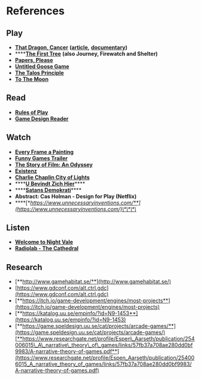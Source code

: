 # References

## Play

* [**That Dragon, Cancer**](http://www.thatdragoncancer.com/) **\(**[**article**](https://www.wired.com/2016/01/that-dragon-cancer/)**,** [**documentary**](http://www.thankyouforplayingfilm.com/)**\)**
* \*\*\*\*[**The First Tree**](https://store.steampowered.com/app/555150/The_First_Tree/) **\(also Journey, Firewatch and Shelter\)**
* [**Papers, Please**](https://papersplea.se/)
* [**Untitled Goose Game**](https://goose.game/)
* [**The Talos Principle**](https://store.steampowered.com/app/257510/The_Talos_Principle/)
* [**To The Moon**](https://store.steampowered.com/app/206440/To_the_Moon/)

## Read

* [**Rules of Play**](https://en.wikipedia.org/wiki/Rules_of_Play)
* [**Game Design Reader**](https://www.adlibris.com/se/e-bok/game-design-reader-9780262303170)

## Watch

* [**Every Frame a Painting**](https://www.youtube.com/user/everyframeapainting)
* [**Funny Games Trailer**](https://www.youtube.com/watch?v=_3o49aoh8t8&t=41s)
* [**The Story of Film: An Odyssey**](https://www.imdb.com/title/tt2044056/)
* [**Existenz**](https://youtu.be/IEuykd38iNE)
* [**Charlie Chaplin City of Lights**](https://www.youtube.com/watch?v=TkF1we_DeCQ)
* \*\*\*\*[**U Bevindt Zich Hier**](https://vimeo.com/62416902)\*\*\*\*
* \*\*\*\*[**Satans Demokrati**](https://www.youtube.com/watch?v=U49Gm0K-dds)\*\*\*\*
* **Abstract: Cas Holman - Design for Play \(Netflix\)**
* \*\*\*\*[**https://www.unnecessaryinventions.com/**](https://www.unnecessaryinventions.com/)\*\*\*\*

## Listen

* [**Welcome to Night Vale**](https://podcasts.apple.com/us/podcast/welcome-to-night-vale/id536258179?mt=2)
* [**Radiolab - The Cathedral**](https://www.wnycstudios.org/podcasts/radiolab/articles/cathedral)

## Research

* [**http://www.gamehabitat.se/**](http://www.gamehabitat.se/)
* [https://www.gdconf.com/alt.ctrl.gdc](https://www.gdconf.com/alt.ctrl.gdc)
* [**https://itch.io/game-development/engines/most-projects**](https://itch.io/game-development/engines/most-projects)
* [**https://katalog.uu.se/empinfo/?id=N9-1453**](https://katalog.uu.se/empinfo/?id=N9-1453)
* [**https://game.speldesign.uu.se/cat/projects/arcade-games/**](https://game.speldesign.uu.se/cat/projects/arcade-games/)[**https://www.researchgate.net/profile/Espen\_Aarseth/publication/254006015\_A\_narrative\_theory\_of\_games/links/57fb37a708ae280dd0bf9983/A-narrative-theory-of-games.pdf**](https://www.researchgate.net/profile/Espen_Aarseth/publication/254006015_A_narrative_theory_of_games/links/57fb37a708ae280dd0bf9983/A-narrative-theory-of-games.pdf)

